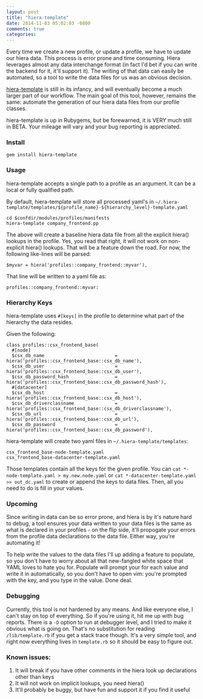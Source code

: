 ```yaml
---
layout: post
title: "hiera-template"
date: 2014-11-03 05:02:03 -0800
comments: true
categories: 
---
```

Every time we create a new profile, or update a profile, we have to update our hiera data. This process is error prone and time consuming. Hiera leverages almost any data interchange format (in fact I'd bet if you can write the backend for it, it'll support it). The writing of that data can easily be automated, so a tool to write the data files for us was an obvious decision. 

[hiera-template](https://github.com/malnick/hiera-template) is still in its infancy, and will eventually become a much larger part of our workflow. The main goal of this tool, however, remains the same: automate the generation of our hiera data files from our profile classes. 

hiera-template is up in Rubygems, but be forewarned, it is VERY much still in BETA. Your mileage will vary and your bug reporting is appreciated. 

### Install

```
gem install hiera-template
```

### Usage
hiera-template accepts a single path to a profile as an argument. It can be a local or fully qualified path. 

By default, hiera-template will store all processed yaml's in ```~/.hiera-template/templates/${profile_name}-${hierarchy_level}-template.yaml```

```
cd $confdir/modules/profiles/manifests
hiera-template company_frontend.pp
```

The above will create a baseline hiera data file from all the explicit hiera() lookups in the profile. Yes, you read that right, it will not work on non-explicit hiera() lookups. That will be a feature down the road. For now, the following like-lines will be parsed:

```
$myvar = hiera('profiles::company_frontend::myvar'),
```

That line will be written to a yaml file as:

```
profiles::company_frontend::myvar:
```

### Hierarchy Keys
hiera-template uses ```#[keys]``` in the profile to determine what part of the hierarchy the data resides.

Given the following:

```
class profiles::csx_frontend_base(
  #[node]
  $csx_db_name                          = hiera('profiles::csx_frontend_base::csx_db_name'),
  $csx_db_user                          = hiera('profiles::csx_frontend_base::csx_db_user'),
  $csx_db_password_hash                 = hiera('profiles::csx_frontend_base::csx_db_password_hash'),
  #[datacenter]
  $csx_db_host                          = hiera('profiles::csx_frontend_base::csx_db_host'),
  $csx_db_driverclassname               = hiera('profiles::csx_frontend_base::csx_db_driverclassname'),
  $csx_db_url                           = hiera('profiles::csx_frontend_base::csx_db_url'),
  $csx_db_password                      = hiera('profiles::csx_frontend_base::csx_db_password'),
```

hiera-template will create two yaml files in ```~/.hiera-template/templates```:

```
csx_frontend_base-node-template.yaml
csx_frontend_base-datacenter-template.yaml
```

Those templates contain all the keys for the given profile. You can ```cat *-node-template.yaml > my.new.node.yaml``` or ```cat *-datacenter-template.yaml >> out_dc.yaml``` to create or append the keys to data files. Then, all you need to do is fill in your values.

### Upcoming
Since writing in data can be so error prone, and hiera is by it's nature hard to debug, a tool ensures your data written to your data files is the same as what is declared in your profiles - on the flip side, it'll propogate your errors from the profile data declarations to the data file. Either way, you're automating it!

To help write the values to the data files I'll up adding a feature to populate, so you don't have to worry about all that new-fangled white space that YAML loves to hate you for. Populate will prompt your for each value and write it in automatically, so you don't have to open vim: you're prompted with the key, and you type in the value. Done deal. 

### Debugging
Currently, this tool is not hardened by any means. And like everyone else, I can't stay on top of everything. So if you're using it, hit me up with bug reports. There is a ```-D``` option to run at debugger level, and I tried to make it obvious what is going on. That's no substitution for reading ```/lib/template.rb``` if you get a stack trace though. It's a very simple tool, and right now everything lives in ```template.rb``` so it should be easy to figure out.

### Known issues:

1. It will break if you have other comments in the hiera look up declarations other than keys
2. It will not work on implicit lookups, you need hiera() 
3. It'll probably be buggy, but have fun and support it if you find it useful

